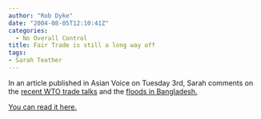 ```yaml
---
author: "Rob Dyke"
date: "2004-08-05T12:10:41Z"
categories:
  - No Overall Control
title: Fair Trade is still a long way off
tags:
- Sarah Teather
---
```

In an article published in Asian Voice on Tuesday 3rd, Sarah comments on the [recent WTO trade talks](http://news.bbc.co.uk/go/click/rss/1.0/-/1/hi/business/3937745.stm) and the [floods in Bangladesh.](http://news.bbc.co.uk/2/hi/south_asia/3929217.stm)

[You can read it here.](http://blogspot.com/app/post.pyra?blogID=7315807)
